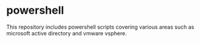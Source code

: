 # powershell
This repository includes powershell scripts covering various areas such as microsoft active directory and vmware vsphere.
